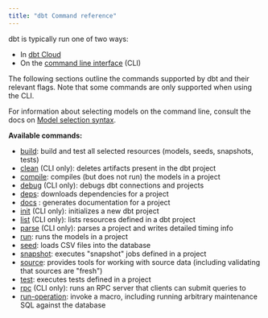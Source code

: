 ```yaml
---
title: "dbt Command reference"
---
```


dbt is typically run one of two ways:
* In [dbt Cloud](/docs/cloud/develop-in-the-cloud)
* On the [command line interface](/docs/core/about-the-cli) (CLI)

The following sections outline the commands supported by dbt and their relevant flags. Note that some commands are only supported when using the CLI.

For information about selecting models on the command line, consult the docs on [Model selection syntax](node-selection/syntax).

**Available commands:**

- [build](build): build and test all selected resources (models, seeds, snapshots, tests)
- [clean](clean) (CLI only): deletes artifacts present in the dbt project
- [compile](compile): compiles (but does not run) the models in a project
- [debug](debug) (CLI only): debugs dbt connections and projects
- [deps](deps): downloads dependencies for a project
- [docs](cmd-docs) : generates documentation for a project
- [init](init) (CLI only): initializes a new dbt project
- [list](list) (CLI only): lists resources defined in a dbt project
- [parse](parse) (CLI only): parses a project and writes detailed timing info
- [run](run): runs the models in a project
- [seed](seed): loads CSV files into the database
- [snapshot](snapshot): executes "snapshot" jobs defined in a project
- [source](commands/source): provides tools for working with source data (including validating that sources are "fresh")
- [test](commands/test): executes tests defined in a project
- [rpc](rpc) (CLI only): runs an RPC server that clients can submit queries to
- [run-operation](run-operation): invoke a macro, including running arbitrary maintenance SQL against the database

